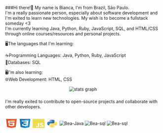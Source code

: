 ###Hi there!👋 My name is Bianca, I'm from Brazil, São Paulo.</br>
I'm a really passionate person, especially about software development and I'm exited to learn new technologies. My wish is to become a fullstack someday <3 <br>
I'm currently learning Java, Python, Ruby, JavaScript, SQL, and HTML/CSS through online courses/resources and personal projects.

🖥️The languages that I'm learning:</br>

☕Programming Languages: Java, Python, Ruby, JavaScript</br>
📓Databases: SQL</br>


🖥️I'm also learning:</br>
🌐Web Development: HTML, CSS</br>

<div align="center">
  <img src="https://github-readme-stats.vercel.app/api?username=MazzettoBea&hide_title=false&hide_rank=false&show_icons=true&include_all_commits=true&count_private=true&disable_animations=false&theme=omni&locale=en&hide_border=false&order=1" height="150" alt="stats graph"  />
</div>

###

I'm really exited to contribute to open-source projects and collaborate with other developers. 
<div style="display: inline_block"><br>
  
  <img align="center" alt="Bea-HTML" height="30" width="40" src="https://raw.githubusercontent.com/devicons/devicon/master/icons/html5/html5-original.svg"/>
  <img align="center" alt="Bea-CSS" height="30" width="40" src="https://raw.githubusercontent.com/devicons/devicon/master/icons/css3/css3-original.svg"/>
  <img align="center" alt="Bea-Js" height="30" width="40" src="https://raw.githubusercontent.com/devicons/devicon/master/icons/javascript/javascript-plain.svg"/>
  <img align="center" alt="Bea-Python" height="30" width="40" src="https://raw.githubusercontent.com/devicons/devicon/master/icons/python/python-original.svg"/>
  <img align="center" alt="Bea-Java" height="30" width="40" src="https://cdn.jsdelivr.net/gh/devicons/devicon@latest/icons/java/java-original-wordmark.svg" />
  <img align="center" alt="Bea-sql" height="30" width="40" src="https://cdn.jsdelivr.net/gh/devicons/devicon@latest/icons/mysql/mysql-original.svg" />
  <img align="center" alt="Bea-sql" height="30" width="40" src="https://cdn.jsdelivr.net/gh/devicons/devicon@latest/icons/ruby/ruby-original.svg" />
</div>
